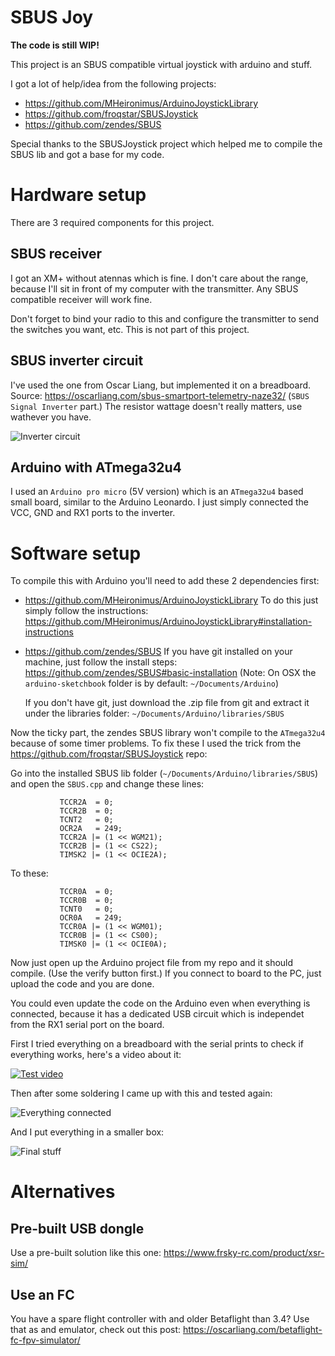 # SBUS Joy

**The code is still WIP!**

This project is an SBUS compatible virtual joystick with arduino and stuff.

I got a lot of help/idea from the following projects:
- https://github.com/MHeironimus/ArduinoJoystickLibrary
- https://github.com/froqstar/SBUSJoystick
- https://github.com/zendes/SBUS

Special thanks to the SBUSJoystick project which helped me to compile the SBUS lib and got a base for my code.


# Hardware setup

There are 3 required components for this project.

## SBUS receiver

I got an XM+ without atennas which is fine. I don't care about the range, because I'll sit in front of my computer with the transmitter. Any SBUS compatible receiver will work fine.

Don't forget to bind your radio to this and configure the transmitter to send the switches you want, etc. This is not part of this project.

## SBUS inverter circuit

I've used the one from Oscar Liang, but implemented it on a breadboard.
Source: https://oscarliang.com/sbus-smartport-telemetry-naze32/ (`SBUS Signal Inverter` part.)
The resistor wattage doesn't really matters, use wathever you have.

![Inverter circuit](images/inverter.jpg)


## Arduino with ATmega32u4

I used an `Arduino pro micro` (5V version) which is an `ATmega32u4` based small board, similar to the Arduino Leonardo.
I just simply connected the VCC, GND and RX1 ports to the inverter.


# Software setup

To compile this with Arduino you'll need to add these 2 dependencies first:

- https://github.com/MHeironimus/ArduinoJoystickLibrary
    To do this just simply follow the instructions: https://github.com/MHeironimus/ArduinoJoystickLibrary#installation-instructions

- https://github.com/zendes/SBUS
    If you have git installed on your machine, just follow the install steps: https://github.com/zendes/SBUS#basic-installation
    (Note: On OSX the `arduino-sketchbook` folder is by default: `~/Documents/Arduino`)

    If you don't have git, just download the .zip file from git and extract it under the libraries folder: `~/Documents/Arduino/libraries/SBUS`

Now the ticky part, the zendes SBUS library won't compile to the `ATmega32u4` because of some timer problems. To fix these I used the trick from the https://github.com/froqstar/SBUSJoystick repo:

Go into the installed SBUS lib folder (`~/Documents/Arduino/libraries/SBUS`) and open the `SBUS.cpp` and change these lines:

```
           TCCR2A  = 0;
           TCCR2B  = 0;
           TCNT2   = 0;
           OCR2A   = 249;
           TCCR2A |= (1 << WGM21);
           TCCR2B |= (1 << CS22);
           TIMSK2 |= (1 << OCIE2A);
```

To these:

```
           TCCR0A  = 0;
           TCCR0B  = 0;
           TCNT0   = 0;
           OCR0A   = 249;
           TCCR0A |= (1 << WGM01);
           TCCR0B |= (1 << CS00);
           TIMSK0 |= (1 << OCIE0A);
```


Now just open up the Arduino project file from my repo and it should compile. (Use the verify button first.)
If you connect to board to the PC, just upload the code and you are done.

You could even update the code on the Arduino even when everything is connected, because it has a dedicated USB circuit which is independet from the RX1 serial port on the board.

First I tried everything on a breadboard with the serial prints to check if everything works, here's a video about it:

[![Test video](https://img.youtube.com/vi/k4_7HFKpz5E/0.jpg)](https://youtu.be/k4_7HFKpz5E)

Then after some soldering I came up with this and tested again:

![Everything connected](images/connected.jpg)

And I put everything in a smaller box:

![Final stuff](images/final.jpg)

# Alternatives

## Pre-built USB dongle

Use a pre-built solution like this one:
https://www.frsky-rc.com/product/xsr-sim/

## Use an FC

You have a spare flight controller with and older Betaflight than 3.4?
Use that as and emulator, check out this post: https://oscarliang.com/betaflight-fc-fpv-simulator/
